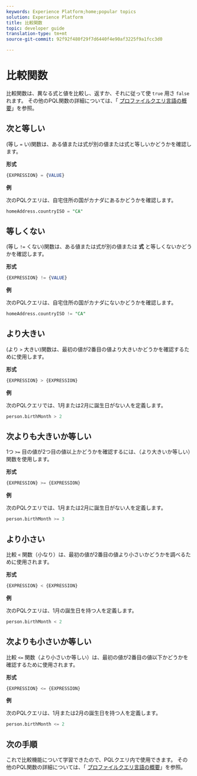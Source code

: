 ```yaml
---
keywords: Experience Platform;home;popular topics
solution: Experience Platform
title: 比較関数
topic: developer guide
translation-type: tm+mt
source-git-commit: 92f92f480f29f7d6440f4e90af3225f9a1fcc3d0

---
```



# 比較関数

比較関数は、異なる式と値を比較し、返すか、それに従って使 `true` 用さ `false` れます。 その他のPQL関数の詳細については、「 [プロファイルクエリ言語の概要](./overview.md)」を参照。

## 次と等しい

(等し `=` い)関数は、ある値または式が別の値または式と等しいかどうかを確認します。

**形式**

```sql
{EXPRESSION} = {VALUE}
```

**例**

次のPQLクエリは、自宅住所の国がカナダにあるかどうかを確認します。

```sql
homeAddress.countryISO = "CA"
```

## 等しくない

(等し `!=` くない)関数は、ある値または式が別の値または **式** と等しくないかどうかを確認します。

**形式**

```sql
{EXPRESSION} != {VALUE}
```

**例**

次のPQLクエリは、自宅住所の国がカナダにないかどうかを確認します。

```sql
homeAddress.countryISO != "CA"
```

## より大きい

(より `>` 大きい)関数は、最初の値が2番目の値より大きいかどうかを確認するために使用します。

**形式**

```sql
{EXPRESSION} > {EXPRESSION} 
```

**例**

次のPQLクエリでは、1月または2月に誕生日がない人を定義します。

```sql
person.birthMonth > 2
```

## 次よりも大きいか等しい

1つ `>=` 目の値が2つ目の値以上かどうかを確認するには、（より大きいか等しい）関数を使用します。

**形式**

```sql
{EXPRESSION} >= {EXPRESSION} 
```

**例**

次のPQLクエリでは、1月または2月に誕生日がない人を定義します。

```sql
person.birthMonth >= 3
```

## より小さい

比較 `<` 関数（小なり）は、最初の値が2番目の値より小さいかどうかを調べるために使用されます。

**形式**

```sql
{EXPRESSION} < {EXPRESSION} 
```

**例**

次のPQLクエリは、1月の誕生日を持つ人を定義します。

```sql
person.birthMonth < 2
```

## 次よりも小さいか等しい

比較 `<=` 関数（より小さいか等しい）は、最初の値が2番目の値以下かどうかを確認するために使用されます。

**形式**

```sql
{EXPRESSION} <= {EXPRESSION} 
```

**例**

次のPQLクエリは、1月または2月の誕生日を持つ人を定義します。

```sql
person.birthMonth <= 2
```

## 次の手順

これで比較機能について学習できたので、PQLクエリ内で使用できます。 その他のPQL関数の詳細については、「 [プロファイルクエリ言語の概要](./overview.md)」を参照。
